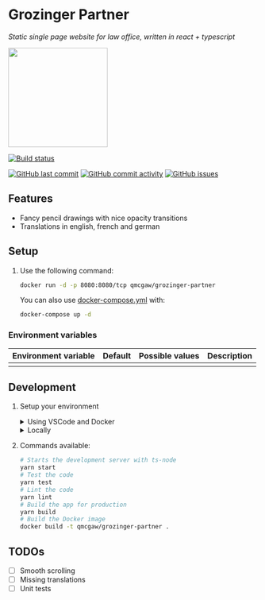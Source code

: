 # Grozinger Partner

*Static single page website for law office, written in react + typescript*

<img height="200" src="title.svg?sanitize=true">

[![Build status](https://github.com/qdm12/grozinger-partner/workflows/Buildx%20latest/badge.svg)](https://github.com/qdm12/grozinger-partner/actions?query=workflow%3A%22Buildx+latest%22)

[![GitHub last commit](https://img.shields.io/github/last-commit/qdm12/grozinger-partner.svg)](https://github.com/qdm12/grozinger-partner/issues)
[![GitHub commit activity](https://img.shields.io/github/commit-activity/y/qdm12/grozinger-partner.svg)](https://github.com/qdm12/grozinger-partner/issues)
[![GitHub issues](https://img.shields.io/github/issues/qdm12/grozinger-partner.svg)](https://github.com/qdm12/grozinger-partner/issues)

## Features

- Fancy pencil drawings with nice opacity transitions
- Translations in english, french and german

## Setup

1. Use the following command:

    ```sh
    docker run -d -p 8080:8080/tcp qmcgaw/grozinger-partner
    ```

    You can also use [docker-compose.yml](https://github.com/qdm12/grozinger-partner/blob/master/docker-compose.yml) with:

    ```sh
    docker-compose up -d
    ```

### Environment variables

| Environment variable | Default | Possible values | Description |
| --- | --- | --- | --- |
|  |  |  |  |

## Development

1. Setup your environment

    <details><summary>Using VSCode and Docker</summary><p>

    1. Install [Docker](https://docs.docker.com/install/)
       - On Windows, share a drive with Docker Desktop and have the project on that partition
       - On OSX, share your project directory with Docker Desktop
    1. With [Visual Studio Code](https://code.visualstudio.com/download), install the [remote containers extension](https://marketplace.visualstudio.com/items?itemName=ms-vscode-remote.remote-containers)
    1. In Visual Studio Code, press on `F1` and select `Remote-Containers: Open Folder in Container...`
    1. Your dev environment is ready to go!... and it's running in a container :+1:

    </p></details>

    <details><summary>Locally</summary><p>

    Install [Nodejs](https://nodejs.org/en/download/) and [Docker](https://www.docker.com/products/docker-desktop), with eventually [yarn](https://classic.yarnpkg.com/en/docs/install/)

    </p></details>

1. Commands available:

    ```sh
    # Starts the development server with ts-node
    yarn start
    # Test the code
    yarn test
    # Lint the code
    yarn lint
    # Build the app for production
    yarn build
    # Build the Docker image
    docker build -t qmcgaw/grozinger-partner .
    ```

## TODOs

- [ ] Smooth scrolling
- [ ] Missing translations
- [ ] Unit tests
